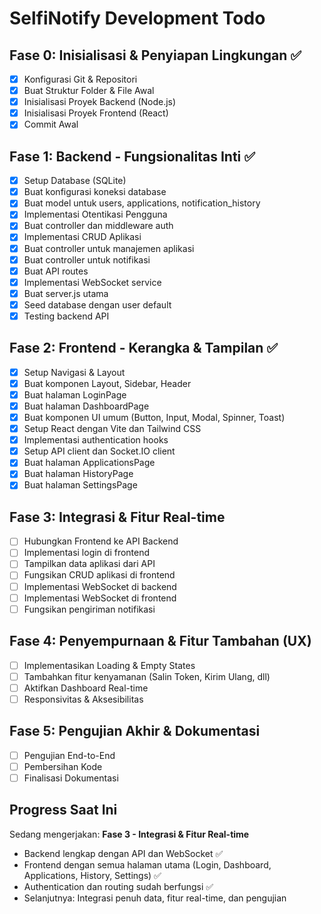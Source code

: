 # SelfiNotify Development Todo

## Fase 0: Inisialisasi & Penyiapan Lingkungan ✅
- [x] Konfigurasi Git & Repositori
- [x] Buat Struktur Folder & File Awal
- [x] Inisialisasi Proyek Backend (Node.js)
- [x] Inisialisasi Proyek Frontend (React)
- [x] Commit Awal

## Fase 1: Backend - Fungsionalitas Inti ✅
- [x] Setup Database (SQLite)
- [x] Buat konfigurasi koneksi database
- [x] Buat model untuk users, applications, notification_history
- [x] Implementasi Otentikasi Pengguna
- [x] Buat controller dan middleware auth
- [x] Implementasi CRUD Aplikasi
- [x] Buat controller untuk manajemen aplikasi
- [x] Buat controller untuk notifikasi
- [x] Buat API routes
- [x] Implementasi WebSocket service
- [x] Buat server.js utama
- [x] Seed database dengan user default
- [x] Testing backend API

## Fase 2: Frontend - Kerangka & Tampilan ✅
- [x] Setup Navigasi & Layout
- [x] Buat komponen Layout, Sidebar, Header
- [x] Buat halaman LoginPage
- [x] Buat halaman DashboardPage
- [x] Buat komponen UI umum (Button, Input, Modal, Spinner, Toast)
- [x] Setup React dengan Vite dan Tailwind CSS
- [x] Implementasi authentication hooks
- [x] Setup API client dan Socket.IO client
- [x] Buat halaman ApplicationsPage
- [x] Buat halaman HistoryPage
- [x] Buat halaman SettingsPage

## Fase 3: Integrasi & Fitur Real-time
- [ ] Hubungkan Frontend ke API Backend
- [ ] Implementasi login di frontend
- [ ] Tampilkan data aplikasi dari API
- [ ] Fungsikan CRUD aplikasi di frontend
- [ ] Implementasi WebSocket di backend
- [ ] Implementasi WebSocket di frontend
- [ ] Fungsikan pengiriman notifikasi

## Fase 4: Penyempurnaan & Fitur Tambahan (UX)
- [ ] Implementasikan Loading & Empty States
- [ ] Tambahkan fitur kenyamanan (Salin Token, Kirim Ulang, dll)
- [ ] Aktifkan Dashboard Real-time
- [ ] Responsivitas & Aksesibilitas

## Fase 5: Pengujian Akhir & Dokumentasi
- [ ] Pengujian End-to-End
- [ ] Pembersihan Kode
- [ ] Finalisasi Dokumentasi

## Progress Saat Ini
Sedang mengerjakan: **Fase 3 - Integrasi & Fitur Real-time**
- Backend lengkap dengan API dan WebSocket ✅
- Frontend dengan semua halaman utama (Login, Dashboard, Applications, History, Settings) ✅
- Authentication dan routing sudah berfungsi ✅
- Selanjutnya: Integrasi penuh data, fitur real-time, dan pengujian

